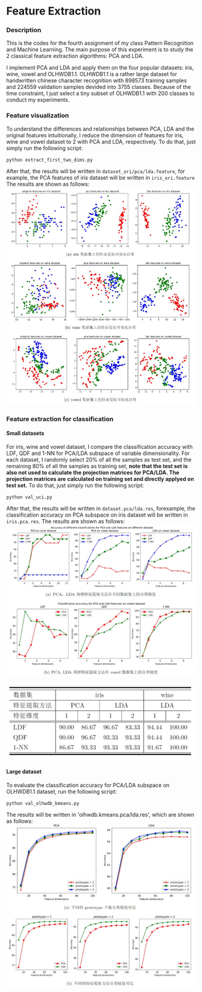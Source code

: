 # Feature Extraction

### Description
This is the codes for the fourth assignment of my class Pattern Recognition and Machine Learning.
The main purpose of this experiment is to study the 2 classical feature extraction
algorithms: PCA and LDA.

I implement PCA and LDA and apply them on the four popular datasets: iris, wine, vowel and OLHWDB1.1. 
OLHWDB1.1 is a rather large dataset for handwritten chinese character recognition with 898573 training 
samples and 224559 validation samples devided into 3755 classes. Because of the time constraint, I just 
select a tiny subset of OLHWDB1.1 with 200 classes to conduct my experiments.

### Feature visualization
To understand the differences and relationships between PCA, LDA and the original features intuitionally, 
I reduce the dimension of features for iris, wine and vowel dataset to 2 with PCA and LDA, respectively.
To do that, just simply run the following script:
```shell
python extract_first_two_dims.py
```
After that, the results will be written in `dataset_ori/pca/lda.feature`, for example, the PCA features 
of iris dataset will be written in `iris_ori.feature` The results are shown as follows:
![](https://github.com/tlzhao-casia/PatternRecognitionAssignment/blob/master/FeatureExtraction/jpgs/feature_visualization.JPG) 

### Feature extraction for classification
#### Small datasets
For iris, wine and vowel dataset, I compare the classification accuracy with LDF, QDF and 1-NN for PCA/LDA subspace of 
variable dimensionality. For each dataset, I randomly select 20% of all the samples as test set, and the remaining 
80% of all the samples as training set, 
**note that the test set is also not used to calculate the projection matrices for PCA/LDA. The projection matrices are**
**calculated on training set and directly applyed on test set.**
To do that, just simply run the following script:
```shell
python val_uci.py
```
After that, the results will be written in `dataset.pca/lda.res`, forexample, the classification accuracy on 
PCA subspace on iris dataset will be written in `iris.pca.res`. The results are shown as follows:
![](https://github.com/tlzhao-casia/PatternRecognitionAssignment/blob/master/FeatureExtraction/jpgs/cls_acc_uci_fig.JPG) 

![](https://github.com/tlzhao-casia/PatternRecognitionAssignment/blob/master/FeatureExtraction/jpgs/cls_acc_uci_tbl.JPG)

#### Large dataset
To evaluate the classification accuracy for PCA/LDA subspace on OLHWDB1.1 dataset, run the following script:
```shell
python val_olhwdb_kmeans.py
``` 
The results will be written in 'olhwdb.kmeans.pca/lda.res', which are shown as follows:
![](https://github.com/tlzhao-casia/PatternRecognitionAssignment/blob/master/FeatureExtraction/jpgs/cls_acc_olhwdb.JPG)
